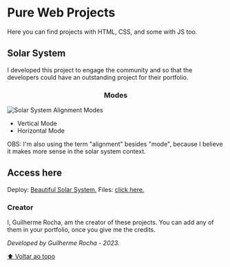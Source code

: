 # Pure Web Projects

Here you can find projects with HTML, CSS, and some with JS too.

## Solar System

I developed this project to engage the community and so that the developers could have an outstanding project for their portfolio.

<h3 style="text-align: center;">Modes</h3>
<img src="gifs/solar-system/solar-system-alignment-modes.gif" alt="Solar System Alignment Modes" />

- Vertical Mode
- Horizontal Mode

OBS: I'm also using the term "alignment" besides "mode", because I believe it makes more sense in the solar system context.

## Access here
Deploy: [Beautiful Solar System.](https://purewebprojects.vercel.app/solar-system/)
Files: [click here.](https://github.com/guilhermescr/html-css-js-projects/tree/main/solar-system)

### Creator
I, Guilherme Rocha, am the creator of these projects. You can add any of them in your portfolio, once you give me the credits.

*Developed by Guilherme Rocha - 2023.*

[⬆ Voltar ao topo](#pure-web-projects)<br>